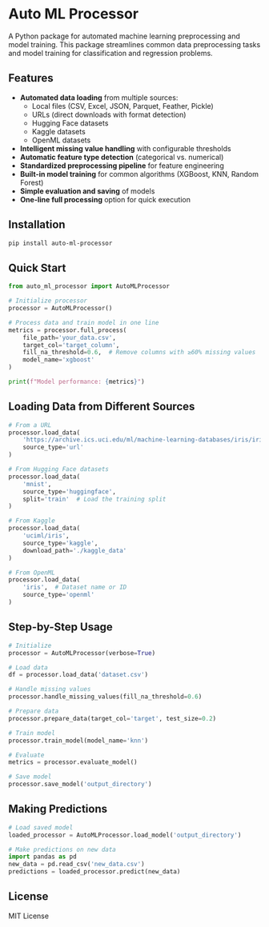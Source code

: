 # Auto ML Processor

A Python package for automated machine learning preprocessing and model training. This package streamlines common data preprocessing tasks and model training for classification and regression problems.

## Features

- **Automated data loading** from multiple sources:
  - Local files (CSV, Excel, JSON, Parquet, Feather, Pickle)
  - URLs (direct downloads with format detection)
  - Hugging Face datasets
  - Kaggle datasets
  - OpenML datasets
- **Intelligent missing value handling** with configurable thresholds
- **Automatic feature type detection** (categorical vs. numerical)
- **Standardized preprocessing pipeline** for feature engineering
- **Built-in model training** for common algorithms (XGBoost, KNN, Random Forest)
- **Simple evaluation and saving** of models
- **One-line full processing** option for quick execution

## Installation

```bash
pip install auto-ml-processor
```

## Quick Start

```python
from auto_ml_processor import AutoMLProcessor

# Initialize processor
processor = AutoMLProcessor()

# Process data and train model in one line
metrics = processor.full_process(
    file_path='your_data.csv',
    target_col='target_column',
    fill_na_threshold=0.6,  # Remove columns with ≥60% missing values
    model_name='xgboost'
)

print(f"Model performance: {metrics}")
```

## Loading Data from Different Sources

```python
# From a URL
processor.load_data(
    'https://archive.ics.uci.edu/ml/machine-learning-databases/iris/iris.data',
    source_type='url'
)

# From Hugging Face datasets
processor.load_data(
    'mnist',
    source_type='huggingface',
    split='train'  # Load the training split
)

# From Kaggle
processor.load_data(
    'uciml/iris',
    source_type='kaggle',
    download_path='./kaggle_data'
)

# From OpenML
processor.load_data(
    'iris',  # Dataset name or ID
    source_type='openml'
)
```

## Step-by-Step Usage

```python
# Initialize
processor = AutoMLProcessor(verbose=True)

# Load data
df = processor.load_data('dataset.csv')

# Handle missing values
processor.handle_missing_values(fill_na_threshold=0.6)

# Prepare data
processor.prepare_data(target_col='target', test_size=0.2)

# Train model
processor.train_model(model_name='knn')

# Evaluate
metrics = processor.evaluate_model()

# Save model
processor.save_model('output_directory')
```

## Making Predictions

```python
# Load saved model
loaded_processor = AutoMLProcessor.load_model('output_directory')

# Make predictions on new data
import pandas as pd
new_data = pd.read_csv('new_data.csv')
predictions = loaded_processor.predict(new_data)
```

## License

MIT License